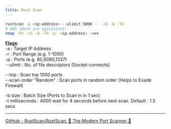```yaml
---
title: Rust Scan
---
```


````bash
rustscan -a <ip-address> --ulimit 5000 -- -sS -A -T4
# AND (Both are equivalent)
nmap -Pn -sS -A -T4 -p- <ip-address> -vvv
````

**<u>Flags</u>**:  
-a : Target IP Address  
-r : Port Range (e.g. 1-1000)  
-p : Ports (e.g. 80,8080,1337)  
--ulimit : No. of file descriptors (Socket connects)

--top : Scan top 1000 ports  
--scan-order "Random" : Scan ports in random order (Helps to Evade Firewall)

-b size : Batch Size (Ports to Scan in in 1 sec)  
-t milliseconds : 4000 wait for 4 seconds before next scan. Default : 1.5 secs

---

[GitHub - RustScan/RustScan: 🤖 The Modern Port Scanner 🤖](https://github.com/RustScan/RustScan)